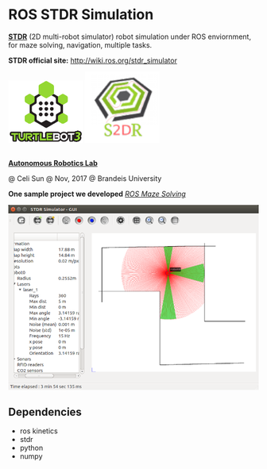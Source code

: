 # ROS STDR Simulation
**[STDR](http://wiki.ros.org/stdr_simulator)** (2D multi-robot simulator) robot simulation under ROS enviornment, for maze solving, navigation, multiple tasks.

**STDR official site:** http://wiki.ros.org/stdr_simulator

<img src="https://raw.githubusercontent.com/celisun/ROS-STDR-simulation/master/src/tb3-LABEL.png" width="150"> <img src="https://raw.githubusercontent.com/celisun/ROS-STDR-simulation/master/src/stdr-LABEL.png" width="150"> 
##
**[Autonomous Robotics Lab](http://campusrover.org.s3-website-us-west-2.amazonaws.com)** 

@ Celi Sun  @ Nov, 2017  @ Brandeis University  

**One sample project we developed** *[ROS Maze Solving](http://campusrover.org.s3-website-us-west-2.amazonaws.com/content/topics/robotprojects/04_ROS_Maze.md/)*

<img src="https://raw.githubusercontent.com/celisun/ROS-STDR-simulation/master/src/Stdr-with-turtle.png" width="550">
 


## Dependencies

* ros kinetics
* stdr
* python
* numpy




